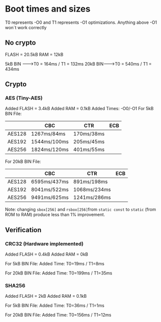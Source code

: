 # Boot times and sizes
T0 represents -O0 and T1 represents -O1 optimizations.
Anything above -O1 won´t work correctly
## No crypto
FLASH = 20.5kB
RAM = 12kB

5kB BIN --->T0 = 164ms / T1 = 132ms
20kB BIN--->T0 = 540ms / T1 = 434ms

## Crypto
### AES (Tiny-AES)

Added FLASH = 3.4kB
Added RAM = 0.1kB
Added Times: -O0/-O1
For 5kB BIN File:

| |CBC  | CTR | ECB|
| --|--|--|--|
| AES128| 1267ms/84ms| 170ms/38ms|
| AES192| 1544ms/100ms | 205ms/45ms |
| AES256| 1824ms/120ms| 401ms/55ms |

For 20kB BIN File:

| |CBC  | CTR | ECB|
| --|--|--|--|
| AES128| 6595ms/437ms| 891ms/198ms|
| AES192| 8041ms/522ms| 1068ms/234ms|
| AES256| 9491ms/625ms| 1241ms/286ms|

Note: changing `sbox[256]` and `rsbox[256]`from `static const` to `static` (from ROM to RAM) produce less than 1% improvement.

## Verification
### CRC32 (Hardware implemented)
Added FLASH =  0.4kB
Added RAM = 0kB

For 5kB BIN File:
Added Time: T0=19ms / T1=8ms

For 20kB BIN File:
Added Time: T0=199ms / T1=35ms

### SHA256
Added FLASH =  2kB
Added RAM = 0.1kB

For 5kB BIN File:
Added Time: T0=36ms / T1=1ms

For 20kB BIN File:
Added Time: T0=156ms / T1=12ms

